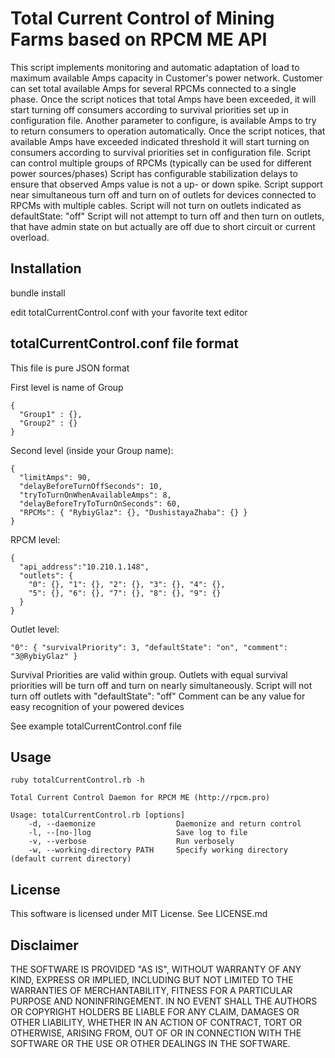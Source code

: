 # Total Current Control of Mining Farms based on RPCM ME API

This script implements monitoring and automatic adaptation of load to
maximum available Amps capacity in Customer's power network. Customer can set
total available Amps for several RPCMs connected to a single phase.
Once the script notices that total Amps have been exceeded, it will start
turning off consumers according to survival priorities set up
in configuration file.
Another parameter to configure, is available Amps to try to return consumers
to operation automatically.
Once the script notices, that available Amps have exceeded indicated threshold
it will start turning on consumers according to survival priorities set in
configuration file.
Script can control multiple groups of RPCMs (typically can be used for
different power sources/phases)
Script has configurable stabilization delays to ensure that observed Amps value
is not a up- or down spike.
Script support near simultaneous turn off and turn on of outlets for devices
connected to RPCMs with multiple cables.
Script will not turn on outlets indicated as defaultState: "off"
Script will not attempt to turn off and then turn on outlets, that have admin
state on but actually are off due to short circuit or current overload.

## Installation

bundle install

edit totalCurrentControl.conf with your favorite text editor

## totalCurrentControl.conf file format

This file is pure JSON format

First level is name of Group

```
{
  "Group1" : {},
  "Group2" : {}
}
```

Second level (inside your Group name):

```
{
  "limitAmps": 90,
  "delayBeforeTurnOffSeconds": 10,
  "tryToTurnOnWhenAvailableAmps": 8,
  "delayBeforeTryToTurnOnSeconds": 60,
  "RPCMs": { "RybiyGlaz": {}, "DushistayaZhaba": {} }
}
```

RPCM level:

```
{
  "api_address":"10.210.1.148",
  "outlets": {
    "0": {}, "1": {}, "2": {}, "3": {}, "4": {},
    "5": {}, "6": {}, "7": {}, "8": {}, "9": {}
  }
}
```

Outlet level:

```
"0": { "survivalPriority": 3, "defaultState": "on", "comment": "3@RybiyGlaz" }
```

Survival Priorities are valid within group. Outlets with equal survival
priorities will be turn off and turn on nearly simultaneously.
Script will not turn off outlets with "defaultState": "off"
Comment can be any value for easy recognition of your powered devices

See example totalCurrentControl.conf file

## Usage

```
ruby totalCurrentControl.rb -h

Total Current Control Daemon for RPCM ME (http://rpcm.pro)

Usage: totalCurrentControl.rb [options]
    -d, --daemonize                  Daemonize and return control
    -l, --[no-]log                   Save log to file
    -v, --verbose                    Run verbosely
    -w, --working-directory PATH     Specify working directory (default current directory)
```

## License

This software is licensed under MIT License. See LICENSE.md

## Disclaimer

THE SOFTWARE IS PROVIDED "AS IS", WITHOUT WARRANTY OF ANY KIND, EXPRESS OR IMPLIED, INCLUDING BUT NOT LIMITED TO THE WARRANTIES OF MERCHANTABILITY, FITNESS FOR A PARTICULAR PURPOSE AND NONINFRINGEMENT. IN NO EVENT SHALL THE AUTHORS OR COPYRIGHT HOLDERS BE LIABLE FOR ANY CLAIM, DAMAGES OR OTHER LIABILITY, WHETHER IN AN ACTION OF CONTRACT, TORT OR OTHERWISE, ARISING FROM, OUT OF OR IN CONNECTION WITH THE SOFTWARE OR THE USE OR OTHER DEALINGS IN THE SOFTWARE.
